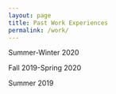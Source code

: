 ```yaml
---
layout: page
title: Past Work Experiences
permalink: /work/
---
```


Summer-Winter 2020

Fall 2019-Spring 2020

Summer 2019

